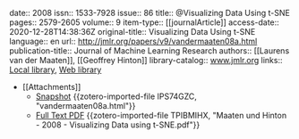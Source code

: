 date:: 2008
issn:: 1533-7928
issue:: 86
title:: @Visualizing Data Using t-SNE
pages:: 2579-2605
volume:: 9
item-type:: [[journalArticle]]
access-date:: 2020-12-28T14:38:36Z
original-title:: Visualizing Data Using t-SNE
language:: en
url:: http://jmlr.org/papers/v9/vandermaaten08a.html
publication-title:: Journal of Machine Learning Research
authors:: [[Laurens van der Maaten]], [[Geoffrey Hinton]]
library-catalog:: www.jmlr.org
links:: [Local library](zotero://select/groups/2386895/items/JVI8KCG7), [Web library](https://www.zotero.org/groups/2386895/items/JVI8KCG7)

- [[Attachments]]
	- [Snapshot](https://www.jmlr.org/papers/v9/vandermaaten08a.html) {{zotero-imported-file IPS74GZC, "vandermaaten08a.html"}}
	- [Full Text PDF](http://jmlr.org/papers/volume9/vandermaaten08a/vandermaaten08a.pdf) {{zotero-imported-file TPIBMIHX, "Maaten und Hinton - 2008 - Visualizing Data using t-SNE.pdf"}}